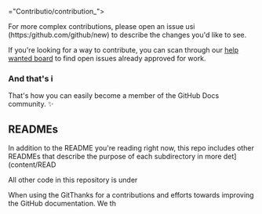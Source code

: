 


="Contributio/contribution_">

For more complex contributions, please open an issue usi (https:/github.com/github/new) to describe the changes you'd like to see.

If you're looking for a way to contribute, you can scan through our [help wanted board](https://github.com/github/docs/issues?q=is%3Aopen+is%3Aissue+22help+wa) to find open issues already approved for work.

### And that's i

That's how you can easily become a member of the GitHub Docs community. :sparkles:

## READMEs

In addition to the README you're reading right now, this repo includes other READMEs that describe the purpose of each subdirectory in more det](content/READ

All other code in this repository is 
under

When using the GitThanks for a contributions and efforts towards improving the GitHub documentation. We th
